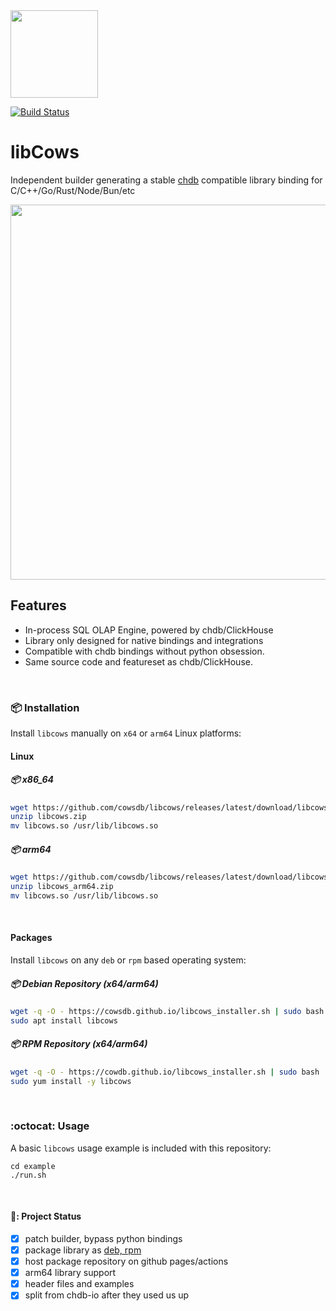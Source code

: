<img src="https://github.com/cowsdb/cowsdb/assets/1423657/0df1c101-4f0b-46ac-b33f-aa06cb74f11a" width=140>

[![Build Status](https://github.com/metrico/libcows/actions/workflows/build_lib.yml/badge.svg)](https://github.com/metrico/libcows/actions/workflows/build_lib.yml)

# libCows

Independent builder generating a stable [chdb](https://github.com/chdb-io/chdb) compatible library binding for C/C++/Go/Rust/Node/Bun/etc

<!--
### Why not libchdb?
> This fork builds on the same technology stack without politics, redtape or hidden comemrcial interests.<br>
-->

<img src="https://github.com/cowsdb/cowsdb/assets/1423657/7d937499-9512-4a5f-b832-7a689112fc1e" width=600>

<br>

## Features
- In-process SQL OLAP Engine, powered by chdb/ClickHouse
- Library only designed for native bindings and integrations
- Compatible with chdb bindings without python obsession.
- Same source code and featureset as chdb/ClickHouse.

<br>

### :package: Installation
Install `libcows` manually on `x64` or `arm64` Linux platforms:


#### Linux
##### 📦 x86_64
```bash
wget https://github.com/cowsdb/libcows/releases/latest/download/libcows.zip
unzip libcows.zip
mv libcows.so /usr/lib/libcows.so
```
##### 📦 arm64
```bash
wget https://github.com/cowsdb/libcows/releases/latest/download/libcows_arm64.zip
unzip libcows_arm64.zip
mv libcows.so /usr/lib/libcows.so
```
<br>

#### Packages
Install `libcows` on any `deb` or `rpm` based operating system:

##### :package: Debian Repository _(x64/arm64)_
```bash
wget -q -O - https://cowsdb.github.io/libcows_installer.sh | sudo bash
sudo apt install libcows
```

##### :package: RPM Repository _(x64/arm64)_
```bash
wget -q -O - https://cowdb.github.io/libcows_installer.sh | sudo bash
sudo yum install -y libcows
```


<br>

### :octocat: Usage
A basic `libcows` usage example is included with this repository:
```
cd example
./run.sh
```

<br>

#### 🚧: Project Status
- [x] patch builder, bypass python bindings
- [x] package library as [deb, rpm](https://github.com/metrico/libchdb/releases)
- [x] host package repository on github pages/actions
- [x] arm64 library support
- [x] header files and examples
- [x] split from chdb-io after they used us up
